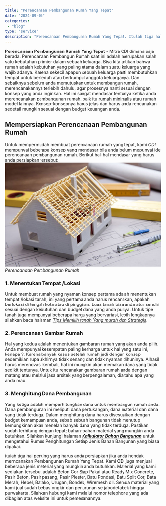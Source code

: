 ```yaml
---
title: "Perencanaan Pembangunan Rumah Yang Tepat"
date: "2024-09-06"
categories:
 - "blog"
type: "service"
description: "Perencanaan Pembangunan Rumah Yang Tepat. Itulah tiga hal penting yang harus anda persiapkan jika anda hendak merncanakan Pembangunan Rumah Yang Tepat. Kami..."
---
```


**Perencanaan Pembangunan Rumah Yang Tepat** - Mitra CDI dimana saja berada. Perencanaan Pembangun Rumah saat ini adalah merupakan salah satu kebutuhan primier dalam sebuah keluarga. Bisa kita artikan bahwa rumah adalah kebutuhan yang paling utama dalam suatu keluarga yang wajib adanya. Karena sekecil apapun sebuah keluarga pasti membutuhkan tempat untuk berteduh atau berkumpul anggota keluarganya. Dan sebaiknya sebelum anda memutuskan untuk membangun rumah, merencanakannya terlebih dahulu, agar prosesnya nanti sesuai dengan konsep yang anda inginkan. Hal ini sangat mendasar tentunya ketika anda merencanakan pembangunan rumah, baik itu [rumah minimalis](/blog/ciri-khas-desain-rumah-minimalis) atau rumah model lainnya. Konsep-konsepnya harus jelas dan harus anda rencanakan sedetail mungkin sesuai dengan budget keuangan anda.

 ## Mempersiapkan Perencanaan Pembangunan Rumah

Untuk mempermudah membuat perencanaan rumah yang tepat, kami _CDI_ mempunyai beberapa konsep yang mendasar bila anda belum mepunyai ide perencanaan pembangunan rumah. Berikut hal-hal mendasar yang harus anda persiapkan tersebut:
![Perencanaan Pembangunan Rumah](/images/blog/membangun-rumah-1.jpg)
*Perencanaan Pembangunan Rumah*

### 1\. Menentukan Tempat /Lokasi

Untuk membuat rumah yang nyaman konsep pertama adalah menentukan tempat /lokasi tanah, ini yang pertama anda harus rencanakan, apakah berlokasi di tengah kota atau di pinggiran. Luas tanah bisa anda atur sendiri sesuai dengan kebutuhan dan budget dana yang anda punya. Untuk tipe tanah juga mempunyai beberapa harga yang bervariasi, lebih lengkapnya silahkan baca halaman _[Tips Memilih tanah Yang murah dan Strategis](/blog/tips-membeli-tanah-yang-strategis-dan-murah)_.

### 2\. Perencanaan Gambar Rumah

Hal yang kedua adalah menentukan gambaran rumah yang akan anda pilih. Anda mempunyai kesempatan paling berharga untuk hal yang satu ini, kenapa ?. Karena banyak kasus setelah rumah jadi dengan konsep sedemikian rupa akhirnya tidak senang dan tidak nyaman dihuninya. Alhasil harus merenovasi kembali, hal ini mungkin akan memakan dana yang tidak sedikit tentunya. Untuk itu rencanakan gambaran rumah anda dengan matang atau melalui jasa arsitek yang berpengalaman, dia tahu apa yang anda mau.

### 3\. Menghitung Dana Pembangunan

Yang ketiga adalah memperhitungkan dana untuk membangun rumah anda. Dana pembangunan ini meliputi dana pertukangan, dana material dan dana yang tidak terduga. Dalam menghitung dana harus disesuaikan dengan budget kemampuan anda, sebab sebuah bangunan tidak menutup kemungkinan akan menelan banyak dana yang tidak terduga. Pastikan sudah terhitung dengan tepat; bahan-bahan material yang mungkin anda butuhkan. Silahkan kunjungi halaman [_**Kalkulator Bahan Bangunan**_](/page/kalkulator-bangunan) untuk mengetahui Rumus Penghitungan Setiap Jenis Bahan Bangunan yang biasa dipakai.

Itulah tiga hal penting yang harus anda persiapkan jika anda hendak merncanakan Pembangunan Rumah Yang Tepat. Kami **CDI** juga menjual beberapa jenis meterial yang mungkin anda butuhkan. Material yang kami sediakan tersebut adalah Beton Cor Siap Pakai atau Ready Mix Concrete, Pasir Beton, Pasir pasang, Pasir Plester, Batu Pondasi, Batu Split Cor, Bata Merah, Hebel, Batako, Urugan, Bondek, Wiremesh dll. Semua material yang kami jual sudah bebas ongkir dan penurunan se jabodetabek hingga purwakarta. Silahkan hubungi kami melalui nomor telephone yang ada dibagian atas website ini untuk pemesanannya.

